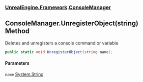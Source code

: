 ### [UnrealEngine.Framework](./UnrealEngine-Framework.md 'UnrealEngine.Framework').[ConsoleManager](./ConsoleManager.md 'UnrealEngine.Framework.ConsoleManager')
## ConsoleManager.UnregisterObject(string) Method
Deletes and unregisters a console command or variable  
```csharp
public static void UnregisterObject(string name);
```
#### Parameters
<a name='UnrealEngine-Framework-ConsoleManager-UnregisterObject(string)-name'></a>
`name` [System.String](https://docs.microsoft.com/en-us/dotnet/api/System.String 'System.String')  
  
